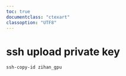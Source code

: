 ```yaml
---
toc: true
documentclass: "ctexart"
classoption: "UTF8"
---
```

# ssh upload private key
```bash
ssh-copy-id zihan_gpu
```
